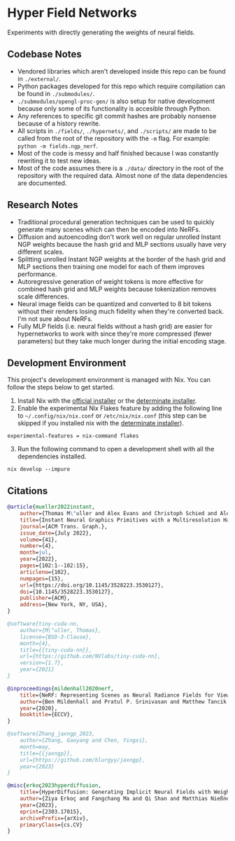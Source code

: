 # Hyper Field Networks 
Experiments with directly generating the weights of neural fields.

## Codebase Notes
- Vendored libraries which aren't developed inside this repo can be found in ``./external/``.
- Python packages developed for this repo which require compilation can be found in ``./submodules/``.
- ``./submodules/opengl-proc-gen/`` is also setup for native development because only some of its functionality is accesible through Python.
- Any references to specific git commit hashes are probably nonsense because of a history rewrite.
- All scripts in ``./fields/``, ``./hypernets/``, and ``./scripts/`` are made to be called from the root of the repository with the ``-m`` flag. For example: ``python -m fields.ngp_nerf``.
- Most of the code is messy and half finished because I was constantly rewriting it to test new ideas.
- Most of the code assumes there is a ``./data/`` directory in the root of the repository with the required data. Almost none of the data dependencies are documented.

## Research Notes
- Traditional procedural generation techniques can be used to quickly generate many scenes which can then be encoded into NeRFs.
- Diffusion and autoencoding don't work well on regular unrolled Instant NGP weights because the hash grid and MLP sections usually have very different scales.
- Splitting unrolled Instant NGP weights at the border of the hash grid and MLP sections then training one model for each of them improves performance.
- Autoregressive generation of weight tokens is more effective for combined hash grid and MLP weights because tokenization removes scale differences.
- Neural image fields can be quantized and converted to 8 bit tokens without their renders losing much fidelity when they're converted back. I'm not sure about NeRFs.
- Fully MLP fields (i.e. neural fields without a hash grid) are easier for hypernetworks to work with since they're more compressed (fewer parameters) but they take much longer during the initial encoding stage.

## Development Environment
This project's development environment is managed with Nix. You can follow the steps below to get started.
1. Install Nix with the [official installer](https://nixos.org/download/) or the [determinate installer](https://github.com/DeterminateSystems/nix-installer).
2. Enable the experimental Nix Flakes feature by adding the following line to ``~/.config/nix/nix.conf`` or ``/etc/nix/nix.conf`` 
(this step can be skipped if you installed nix with the [determinate installer](https://github.com/DeterminateSystems/nix-installer)).
```
experimental-features = nix-command flakes
```
3. Run the following command to open a development shell with all the dependencies installed.
```
nix develop --impure
```

## Citations
```bibtex
@article{mueller2022instant,
    author={Thomas M\"uller and Alex Evans and Christoph Schied and Alexander Keller},
    title={Instant Neural Graphics Primitives with a Multiresolution Hash Encoding},
    journal={ACM Trans. Graph.},
    issue_date={July 2022},
    volume={41},
    number={4},
    month=jul,
    year={2022},
    pages={102:1--102:15},
    articleno={102},
    numpages={15},
    url={https://doi.org/10.1145/3528223.3530127},
    doi={10.1145/3528223.3530127},
    publisher={ACM},
    address={New York, NY, USA},
}
```

```bibtex
@software{tiny-cuda-nn,
    author={M\"uller, Thomas},
    license={BSD-3-Clause},
    month={4},
    title={{tiny-cuda-nn}},
    url={https://github.com/NVlabs/tiny-cuda-nn},
    version={1.7},
    year={2021}
}
```

```bibtex
@inproceedings{mildenhall2020nerf,
    title={NeRF: Representing Scenes as Neural Radiance Fields for View Synthesis},
    author={Ben Mildenhall and Pratul P. Srinivasan and Matthew Tancik and Jonathan T. Barron and Ravi Ramamoorthi and Ren Ng},
    year={2020},
    booktitle={ECCV},
}
```

```bibtex
@software{Zhang_jaxngp_2023,
    author={Zhang, Gaoyang and Chen, Yingxi},
    month=may,
    title={{jaxngp}},
    url={https://github.com/blurgyy/jaxngp},
    year={2023}
}
```

```bibtex
@misc{erkoç2023hyperdiffusion,
    title={HyperDiffusion: Generating Implicit Neural Fields with Weight-Space Diffusion}, 
    author={Ziya Erkoç and Fangchang Ma and Qi Shan and Matthias Nießner and Angela Dai},
    year={2023},
    eprint={2303.17015},
    archivePrefix={arXiv},
    primaryClass={cs.CV}
}
```
